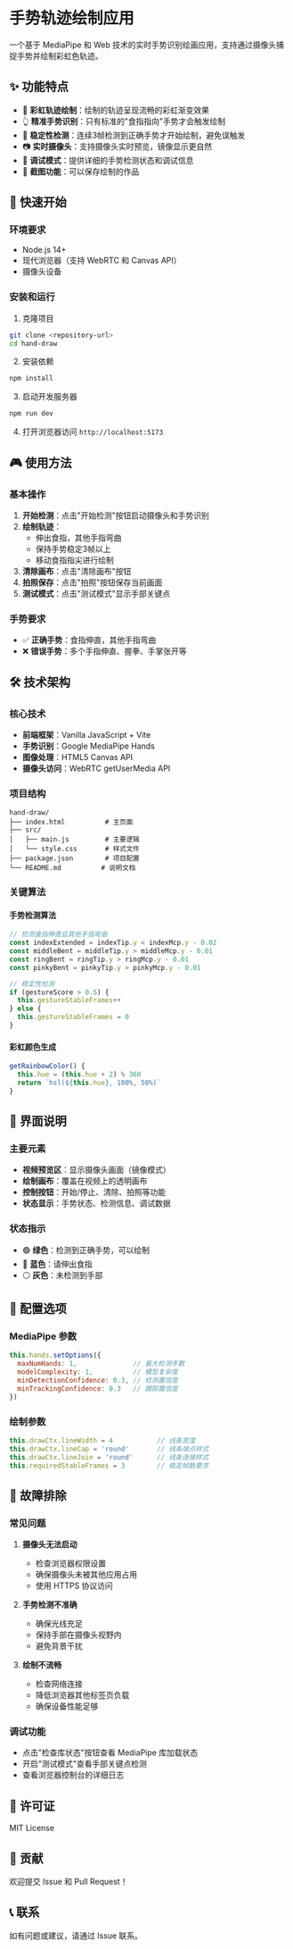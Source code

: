 # 手势轨迹绘制应用

一个基于 MediaPipe 和 Web 技术的实时手势识别绘画应用，支持通过摄像头捕捉手势并绘制彩虹色轨迹。

## ✨ 功能特点

- 🎨 **彩虹轨迹绘制**：绘制的轨迹呈现流畅的彩虹渐变效果
- 👆 **精准手势识别**：只有标准的"食指指向"手势才会触发绘制
- 🎯 **稳定性检测**：连续3帧检测到正确手势才开始绘制，避免误触发
- 📷 **实时摄像头**：支持摄像头实时预览，镜像显示更自然
- 🔧 **调试模式**：提供详细的手势检测状态和调试信息
- 📸 **截图功能**：可以保存绘制的作品

## 🚀 快速开始

### 环境要求

- Node.js 14+
- 现代浏览器（支持 WebRTC 和 Canvas API）
- 摄像头设备

### 安装和运行

1. 克隆项目
```bash
git clone <repository-url>
cd hand-draw
```

2. 安装依赖
```bash
npm install
```

3. 启动开发服务器
```bash
npm run dev
```

4. 打开浏览器访问 `http://localhost:5173`

## 🎮 使用方法

### 基本操作

1. **开始检测**：点击"开始检测"按钮启动摄像头和手势识别
2. **绘制轨迹**：
   - 伸出食指，其他手指弯曲
   - 保持手势稳定3帧以上
   - 移动食指指尖进行绘制
3. **清除画布**：点击"清除画布"按钮
4. **拍照保存**：点击"拍照"按钮保存当前画面
5. **测试模式**：点击"测试模式"显示手部关键点

### 手势要求

- ✅ **正确手势**：食指伸直，其他手指弯曲
- ❌ **错误手势**：多个手指伸直、握拳、手掌张开等

## 🛠️ 技术架构

### 核心技术

- **前端框架**：Vanilla JavaScript + Vite
- **手势识别**：Google MediaPipe Hands
- **图像处理**：HTML5 Canvas API
- **摄像头访问**：WebRTC getUserMedia API

### 项目结构

```
hand-draw/
├── index.html          # 主页面
├── src/
│   ├── main.js         # 主要逻辑
│   └── style.css       # 样式文件
├── package.json        # 项目配置
└── README.md          # 说明文档
```

### 关键算法

#### 手势检测算法

```javascript
// 检测食指伸直且其他手指弯曲
const indexExtended = indexTip.y < indexMcp.y - 0.02
const middleBent = middleTip.y > middleMcp.y - 0.01
const ringBent = ringTip.y > ringMcp.y - 0.01
const pinkyBent = pinkyTip.y > pinkyMcp.y - 0.01

// 稳定性检测
if (gestureScore > 0.5) {
  this.gestureStableFrames++
} else {
  this.gestureStableFrames = 0
}
```

#### 彩虹颜色生成

```javascript
getRainbowColor() {
  this.hue = (this.hue + 2) % 360
  return `hsl(${this.hue}, 100%, 50%)`
}
```

## 🎨 界面说明

### 主要元素

- **视频预览区**：显示摄像头画面（镜像模式）
- **绘制画布**：覆盖在视频上的透明画布
- **控制按钮**：开始/停止、清除、拍照等功能
- **状态显示**：手势状态、检测信息、调试数据

### 状态指示

- 🟢 **绿色**：检测到正确手势，可以绘制
- 🔵 **蓝色**：请伸出食指
- ⚪ **灰色**：未检测到手部

## 🔧 配置选项

### MediaPipe 参数

```javascript
this.hands.setOptions({
  maxNumHands: 1,              // 最大检测手数
  modelComplexity: 1,          // 模型复杂度
  minDetectionConfidence: 0.3, // 检测置信度
  minTrackingConfidence: 0.3   // 跟踪置信度
})
```

### 绘制参数

```javascript
this.drawCtx.lineWidth = 4           // 线条宽度
this.drawCtx.lineCap = 'round'       // 线条端点样式
this.drawCtx.lineJoin = 'round'      // 线条连接样式
this.requiredStableFrames = 3        // 稳定帧数要求
```

## 🐛 故障排除

### 常见问题

1. **摄像头无法启动**
   - 检查浏览器权限设置
   - 确保摄像头未被其他应用占用
   - 使用 HTTPS 协议访问

2. **手势检测不准确**
   - 确保光线充足
   - 保持手部在摄像头视野内
   - 避免背景干扰

3. **绘制不流畅**
   - 检查网络连接
   - 降低浏览器其他标签页负载
   - 确保设备性能足够

### 调试功能

- 点击"检查库状态"按钮查看 MediaPipe 库加载状态
- 开启"测试模式"查看手部关键点检测
- 查看浏览器控制台的详细日志

## 📄 许可证

MIT License

## 🤝 贡献

欢迎提交 Issue 和 Pull Request！

## 📞 联系

如有问题或建议，请通过 Issue 联系。